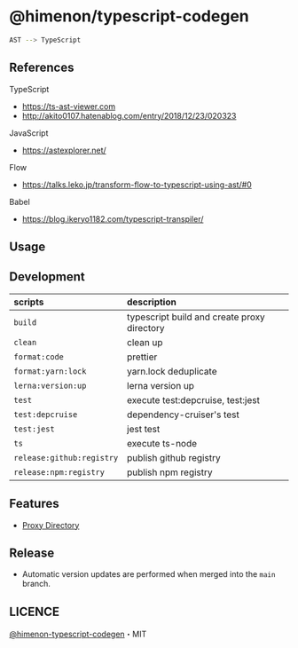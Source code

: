 # @himenon/typescript-codegen

```bash
AST --> TypeScript
```

## References

TypeScript

- https://ts-ast-viewer.com
- http://akito0107.hatenablog.com/entry/2018/12/23/020323

JavaScript

- https://astexplorer.net/

Flow

- https://talks.leko.jp/transform-flow-to-typescript-using-ast/#0

Babel

- https://blog.ikeryo1182.com/typescript-transpiler/

## Usage

## Development

| scripts                   | description                                 |
| :------------------------ | :------------------------------------------ |
| `build`                   | typescript build and create proxy directory |
| `clean`                   | clean up                                    |
| `format:code`             | prettier                                    |
| `format:yarn:lock`        | yarn.lock deduplicate                       |
| `lerna:version:up`        | lerna version up                            |
| `test`                    | execute test:depcruise, test:jest           |
| `test:depcruise`          | dependency-cruiser's test                   |
| `test:jest`               | jest test                                   |
| `ts`                      | execute ts-node                             |
| `release:github:registry` | publish github registry                     |
| `release:npm:registry`    | publish npm registry                        |

## Features

- [Proxy Directory](https://himenon.github.io/docs/javascript/proxy-directory-design-pattern/)

## Release

- Automatic version updates are performed when merged into the `main` branch.

## LICENCE

[@himenon-typescript-codegen](https://github.com/Himenon/typescript-codegen)・MIT
